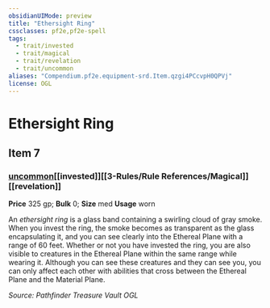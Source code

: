```yaml
---
obsidianUIMode: preview
title: "Ethersight Ring"
cssclasses: pf2e,pf2e-spell
tags:
  - trait/invested
  - trait/magical
  - trait/revelation
  - trait/uncommon
aliases: "Compendium.pf2e.equipment-srd.Item.qzgi4PCcvpH0QPVj"
license: OGL
---
```

# Ethersight Ring
## Item 7
### [uncommon](uncommon.md "Uncommon Rarity Trait")[[invested]][[3-Rules/Rule References/Magical]][[revelation]]


**Price** 325 gp; 
**Bulk** 0; **Size** med
**Usage** worn

An _ethersight ring_ is a glass band containing a swirling cloud of gray smoke. When you invest the ring, the smoke becomes as transparent as the glass encapsulating it, and you can see clearly into the Ethereal Plane with a range of 60 feet. Whether or not you have invested the ring, you are also visible to creatures in the Ethereal Plane within the same range while wearing it. Although you can see these creatures and they can see you, you can only affect each other with abilities that cross between the Ethereal Plane and the Material Plane.

*Source: Pathfinder Treasure Vault*
*OGL*